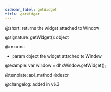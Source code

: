 ```yaml
---
sidebar_label: getWidget
title: getWidget
---          
```


@short: returns the widget attached to Window

@signature: getWidget(): object;

@returns:
- param	object      the widget attached to Window

@example:
var window = dhxWindow.getWidget(); 


@template: api_method
@descr:

@changelog:
added in v6.3

